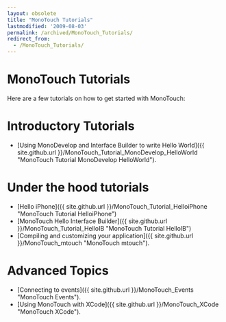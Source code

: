 ```yaml
---
layout: obsolete
title: "MonoTouch Tutorials"
lastmodified: '2009-08-03'
permalink: /archived/MonoTouch_Tutorials/
redirect_from:
  - /MonoTouch_Tutorials/
---
```


MonoTouch Tutorials
===================

Here are a few tutorials on how to get started with MonoTouch:

Introductory Tutorials
======================

-   [Using MonoDevelop and Interface Builder to write Hello World]({{ site.github.url }}/MonoTouch_Tutorial_MonoDevelop_HelloWorld "MonoTouch Tutorial MonoDevelop HelloWorld").

Under the hood tutorials
========================

-   [Hello iPhone]({{ site.github.url }}/MonoTouch_Tutorial_HelloiPhone "MonoTouch Tutorial HelloiPhone")
-   [MonoTouch Hello Interface Builder]({{ site.github.url }}/MonoTouch_Tutorial_HelloIB "MonoTouch Tutorial HelloIB")
-   [Compiling and customizing your application]({{ site.github.url }}/MonoTouch_mtouch "MonoTouch mtouch").

Advanced Topics
===============

-   [Connecting to events]({{ site.github.url }}/MonoTouch_Events "MonoTouch Events").
-   [Using MonoTouch with XCode]({{ site.github.url }}/MonoTouch_XCode "MonoTouch XCode").


